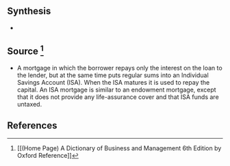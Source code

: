 ## Synthesis
- 
## Source [^1]
- A mortgage in which the borrower repays only the interest on the loan to the lender, but at the same time puts regular sums into an Individual Savings Account (ISA). When the ISA matures it is used to repay the capital. An ISA mortgage is similar to an endowment mortgage, except that it does not provide any life-assurance cover and that ISA funds are untaxed.
## References

[^1]: [[(Home Page) A Dictionary of Business and Management 6th Edition by Oxford Reference]]